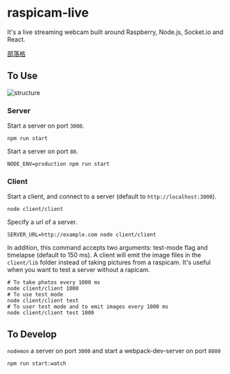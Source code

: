 # raspicam-live
It's a live streaming webcam built around Raspberry, Node.js, Socket.io and React.

[部落格](http://blog.craftbeer.tw/make-your-own-dropcam-with-raspberry-pi-and-node-js/)

## To Use
![structure](http://blog.craftbeer.tw/content/images/2015/01/raspicam-structure-001-4.jpg)


### Server
Start a server on port `3000`.

	npm run start

Start a server on port `80`.

	NODE_ENV=production npm run start

### Client
Start a client, and connect to a server (default to `http://localhost:3000`).

	node client/client


Specify a url of a server.

	SERVER_URL=http://example.com node client/client

In addition, this command accepts two arguments: test-mode flag and timelapse (default to 150 ms). A client will emit the image files in the `client/lib` folder instead of taking pictures from a raspicam. It's useful when you want to test a server without a rapicam.

	# To take photos every 1000 ms
	node client/client 1000
	# To use test mode
	node client/client test
	# To user test mode and to emit images every 1000 ms
	node client/client test 1000

## To Develop
`nodemon` a server on port `3000` and start a webpack-dev-server on port `8080`

	npm run start:watch

